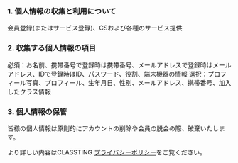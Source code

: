 ### 1. 個人情報の収集と利用について
会員登録(またはサービス登録)、CSおよび各種のサービス提供

### 2. 収集する個人情報の項目
必須：お名前、携帯番号で登録時は携帯番号、メールアドレスで登録時はメールアドレス、IDで登録時はID、パスワード、役割、端末機器の情報 選択：プロフィール写真、プロフィール、生年月日、性別、メールアドレス、携帯番号、加入したクラス情報

### 3. 個人情報の保管
皆様の個人情報は原則的にアカウントの削除や会員の脱会の際、破棄いたします。

より詳しい内容はCLASSTING [プライバシーポリシー](https://policies.classting.com/ja/privacy)をご覧ください。
